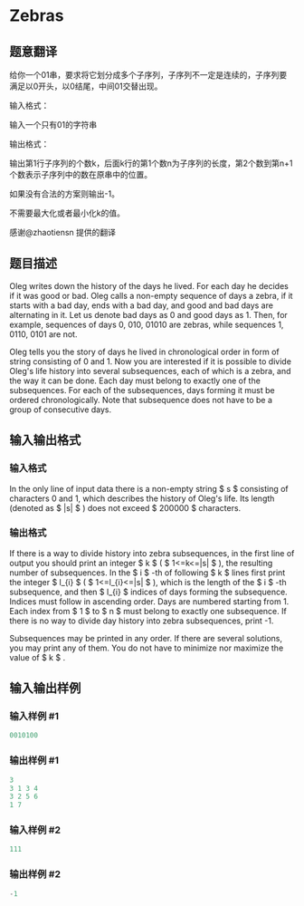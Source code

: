 # Zebras

## 题意翻译

给你一个01串，要求将它划分成多个子序列，子序列不一定是连续的，子序列要满足以0开头，以0结尾，中间01交替出现。

输入格式：

输入一个只有01的字符串

输出格式：

输出第1行子序列的个数k，后面k行的第1个数n为子序列的长度，第2个数到第n+1个数表示子序列中的数在原串中的位置。

如果没有合法的方案则输出-1。

不需要最大化或者最小化k的值。

感谢@zhaotiensn 提供的翻译

## 题目描述

Oleg writes down the history of the days he lived. For each day he decides if it was good or bad. Oleg calls a non-empty sequence of days a zebra, if it starts with a bad day, ends with a bad day, and good and bad days are alternating in it. Let us denote bad days as 0 and good days as 1. Then, for example, sequences of days 0, 010, 01010 are zebras, while sequences 1, 0110, 0101 are not.

Oleg tells you the story of days he lived in chronological order in form of string consisting of 0 and 1. Now you are interested if it is possible to divide Oleg's life history into several subsequences, each of which is a zebra, and the way it can be done. Each day must belong to exactly one of the subsequences. For each of the subsequences, days forming it must be ordered chronologically. Note that subsequence does not have to be a group of consecutive days.

## 输入输出格式

### 输入格式

In the only line of input data there is a non-empty string $ s $ consisting of characters 0 and 1, which describes the history of Oleg's life. Its length (denoted as $ |s| $ ) does not exceed $ 200000 $ characters.

### 输出格式

If there is a way to divide history into zebra subsequences, in the first line of output you should print an integer $ k $ ( $ 1<=k<=|s| $ ), the resulting number of subsequences. In the $ i $ -th of following $ k $ lines first print the integer $ l_{i} $ ( $ 1<=l_{i}<=|s| $ ), which is the length of the $ i $ -th subsequence, and then $ l_{i} $ indices of days forming the subsequence. Indices must follow in ascending order. Days are numbered starting from 1. Each index from $ 1 $ to $ n $ must belong to exactly one subsequence. If there is no way to divide day history into zebra subsequences, print -1.

Subsequences may be printed in any order. If there are several solutions, you may print any of them. You do not have to minimize nor maximize the value of $ k $ .

## 输入输出样例

### 输入样例 #1

```cpp
0010100

```
### 输出样例 #1

```cpp
3
3 1 3 4
3 2 5 6
1 7

```
### 输入样例 #2

```cpp
111

```
### 输出样例 #2

```cpp
-1

```
